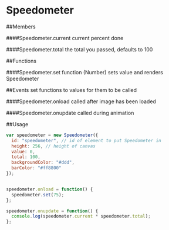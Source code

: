 Speedometer
=====


##Members

####Speedometer.current
current percent done

####Speedometer.total
the total you passed, defaults to 100

##Functions

####Speedometer.set function (Number)
sets value and renders Speedometer

##Events
set functions to values for them to be called

####Speedometer.onload
called after image has been loaded

####Speedometer.onupdate
called during animation


##Usage

```javascript
var speedometer = new Speedometer({
  id: "speedometer", // id of element to put Speedometer in
  height: 256, // height of canvas
  value: 0,
  total: 100,
  backgroundColor: "#ddd",
  barColor: "#ff8800"
});


speedometer.onload = function() {
  speedometer.set(75);
};

speedometer.onupdate = function() {
  console.log(speedometer.current * speedometer.total);
};
```